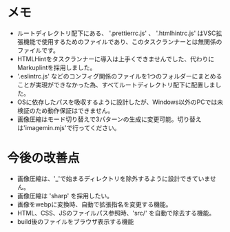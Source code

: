# メモ

- ルートディレクトリ配下にある、 '.prettierrc.js' 、 '.htmlhintrc.js' はVSC拡張機能で使用するためのファイルであり、このタスクランナーとは無関係のファイルです。
- HTMLHintをタスクランナーに導入は上手くできませんでした、代わりにMarkuplintを採用しました。
- '.eslintrc.js' などのコンフィグ関係のファイルを1つのフォルダーにまとめることが実現ができなかった為、すべてルートディレクトリ配下に配置しました。
- OSに依存したパスを吸収するように設計したが、Windows以外のPCでは未検証のため動作保証はできません。
- 画像圧縮はモード切り替えで3パターンの生成に変更可能。切り替えは'imagemin.mjs'で行ってください。

# 今後の改善点

- 画像圧縮は、'\_'で始まるディレクトリを除外するように設計できていません。
- 画像圧縮は 'sharp' を採用したい。
- 画像をwebpに変換時、自動で拡張指名を変更する機能。
- HTML、CSS、JSのファイルパス参照時、'src/' を自動で除去する機能。
- build後のファイルをブラウザ表示する機能
